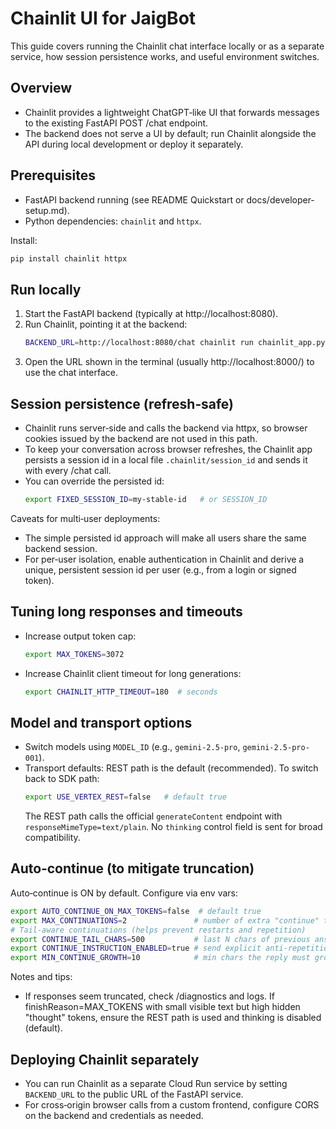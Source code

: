 # Chainlit UI for JaigBot

This guide covers running the Chainlit chat interface locally or as a separate service, how session persistence works, and useful environment switches.

## Overview
- Chainlit provides a lightweight ChatGPT‑like UI that forwards messages to the existing FastAPI POST /chat endpoint.
- The backend does not serve a UI by default; run Chainlit alongside the API during local development or deploy it separately.

## Prerequisites
- FastAPI backend running (see README Quickstart or docs/developer-setup.md).
- Python dependencies: `chainlit` and `httpx`.

Install:
```bash
pip install chainlit httpx
```

## Run locally
1. Start the FastAPI backend (typically at http://localhost:8080).
2. Run Chainlit, pointing it at the backend:
   ```bash
   BACKEND_URL=http://localhost:8080/chat chainlit run chainlit_app.py
   ```
3. Open the URL shown in the terminal (usually http://localhost:8000/) to use the chat interface.

## Session persistence (refresh‑safe)
- Chainlit runs server‑side and calls the backend via httpx, so browser cookies issued by the backend are not used in this path.
- To keep your conversation across browser refreshes, the Chainlit app persists a session id in a local file `.chainlit/session_id` and sends it with every /chat call.
- You can override the persisted id:
  ```bash
  export FIXED_SESSION_ID=my-stable-id   # or SESSION_ID
  ```

Caveats for multi‑user deployments:
- The simple persisted id approach will make all users share the same backend session.
- For per‑user isolation, enable authentication in Chainlit and derive a unique, persistent session id per user (e.g., from a login or signed token).

## Tuning long responses and timeouts
- Increase output token cap:
  ```bash
  export MAX_TOKENS=3072
  ```
- Increase Chainlit client timeout for long generations:
  ```bash
  export CHAINLIT_HTTP_TIMEOUT=180  # seconds
  ```

## Model and transport options
- Switch models using `MODEL_ID` (e.g., `gemini-2.5-pro`, `gemini-2.5-pro-001`).
- Transport defaults: REST path is the default (recommended). To switch back to SDK path:
  ```bash
  export USE_VERTEX_REST=false   # default true
  ```
  The REST path calls the official `generateContent` endpoint with `responseMimeType=text/plain`. No `thinking` control field is sent for broad compatibility.

## Auto‑continue (to mitigate truncation)
Auto‑continue is ON by default. Configure via env vars:
```bash
export AUTO_CONTINUE_ON_MAX_TOKENS=false  # default true
export MAX_CONTINUATIONS=2               # number of extra "continue" turns
# Tail‑aware continuations (helps prevent restarts and repetition)
export CONTINUE_TAIL_CHARS=500           # last N chars of previous answer to anchor continuation
export CONTINUE_INSTRUCTION_ENABLED=true # send explicit anti-repetition instruction
export MIN_CONTINUE_GROWTH=10            # min chars the reply must grow per continuation, else stop
```

Notes and tips:
- If responses seem truncated, check /diagnostics and logs. If finishReason=MAX_TOKENS with small visible text but high hidden "thought" tokens, ensure the REST path is used and thinking is disabled (default).

## Deploying Chainlit separately
- You can run Chainlit as a separate Cloud Run service by setting `BACKEND_URL` to the public URL of the FastAPI service.
- For cross‑origin browser calls from a custom frontend, configure CORS on the backend and credentials as needed.
